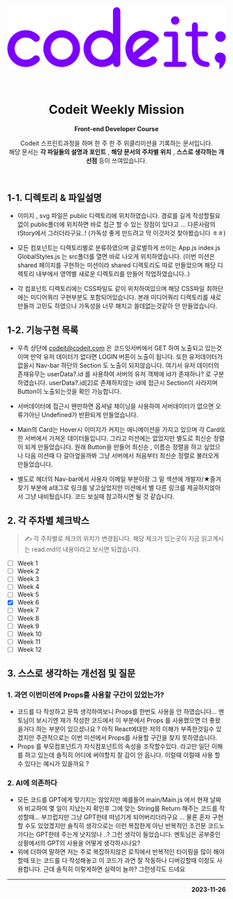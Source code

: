<img src='public/img/codeit.png'>
<br>
<br>
<br>

<div align="center">
  <h1>Codeit Weekly Mission</h1>
  <p><b>Front-end Developer Course</b></p>
  <p>Codeit 스프린트과정을 하며 한 주 한 주 위클리미션을 기록하는  문서입니다.<br> 해당 문서는 <b>각 파일들의 설명과 포인트</b> , <b>해당 문서의 주차별 위치</b> , <b>스스로 생각하는 개선점</b> 등이 쓰여있습니다. </p>
  <br>
</div>

## 1-1. 디렉토리 & 파일설명

- 이미지 , svg 파일은 public 디렉토리에 위치하였습니다. 경로를 길게 작성할필요없이 public폴더에 위치하면 바로 접근 할 수 있는 장점이 있다고 ... 다른사람의 tStory에서 그러더라구요..! (가독성 좋게 만드려고 막 이것저것 찾아봤습니다 ㅎㅎ)

- 모든 컴포넌트는 디렉토리별로 분류하였으며 글로벌하게 쓰이는 App.js index.js GlobalStyles.js 는 src폴더를 열면 바로 나오게 위치하였습니다. (이번 미션은 shared 페이지를 구현하는 미션이라 shared 디렉토리도 따로 만들었으며 해당 디렉토리 내부에서 영역별 새로운 디렉토리를 만들어 작업하였습니다..)

- 각 컴포넌트 디렉토리에는 CSS파일도 같이 위치하여있으며 해당 CSS파일 최하단에는 미디어쿼리 구현부분도 포함되어있습니다. 본래 미디어쿼리 디렉토리를 새로 만들까 고민도 하였으나 가독성을 너무 해치고 쓸데없는것같아 안 만들었습니다.

## 1-2. 기능구현 목록

- 우측 상단에 codeit@codeit.com 은 코드잇서버에서 GET 하여 노출되고 있는것이며 만약 유저 데이터가 없다면 LOGIN 버튼이 노출이 됩니다. 또한 유저데이터가 없을시 Nav-bar 하단의 Section 도 노출이 되지않습니다. 여기서 유저 데이터의 존재유무는 userData?.id 를 사용하여 서버의 유저 객체에 id가 존재하나? 로 구분하였습니다. userData?.id[2]로 존재하지않는 id에 접근시 Section이 사라지며 Button이 노출되는것을 확인 가능합니다.

- 서버데이터에 접근시 왠만하면 옵셔널 체이닝을 사용하여 서버데이터가 없으면 오류가아닌 Undefined가 반환되게 만들었습니다.

- Main의 Card는 Hover시 이미지가 커지는 애니메이션을 가지고 있으며 각 Card또한 서버에서 가져온 데이터들입니다. 그리고 미션에는 없었지만 별도로 최신순 정렬이 되게 만들었습니다. 원래 Button을 만들어 최신순 , 이름순 정렬을 하고 싶었으나 다음 미션때 다 갈아엎을까봐
  그냥 서버에서 처음부터 최신순 정렬로 불러오게 만들었습니다.

- 별도로 헤더의 Nav-bar에서 사용자 이메일 부분이랑 그 밑 섹션에 개발자/★즐겨찾기 부분에 a태그로 링크를 넣고싶었지만 미션에서 별 다른 링크를 제공하지않아서 그냥 내비뒀습니다. 코드 보실때 참고하시면 될 것 같습니다.

## 2. 각 주차별 체크박스

> ✍️ 각 주차별로 체크의 위치가 변경됩니다. 해당 체크가 있는곳이 지금 읽고계시는 read.md의 내용이라고 보시면 되겠습니다.

- [ ] Week 1
- [ ] Week 2
- [ ] Week 3
- [ ] Week 4
- [ ] Week 5
- [x] Week 6
- [ ] Week 7
- [ ] Week 8
- [ ] Week 9
- [ ] Week 10
- [ ] Week 11
- [ ] Week 12

## 3. 스스로 생각하는 개선점 및 질문

### 1. 과연 이번미션에 Props를 사용할 구간이 있었는가?

- 코드를 다 작성하고 문뜩 생각하여보니 Props를 한번도 사용을 안 하였습니다... 멘토님이 보시기엔 재가 작성한 코드에서 이 부분에서 Props 를 사용했으면 더 좋왔을거다 하는 부분이 있으셨나요 ? 아직 React에대한 저의 이해가 부족한것일수 있겠지만 주관적으로는 이번 미션에서 Props를 사용할 구간을 찾지 못하였습니다.
- Props 를 부모컴포넌트가 자식컴포넌트의 속성을 조작할수있다. 라고만 일단 이해를 하고 있는데 솔직히 어디에 써야할지 잘 감이 안 옵니다. 이럴때 이럴때 사용 할 수 있다는 예시가 있을까요 ?

### 2. AI에 의존하다

- 모든 코드를 GPT에게 맞기지는 않았지만 예를들어 main/Main.js 에서 현재 날짜와 비교하여 몇 일이 지났는지 확인후 그에 맞는 String를 Return 해주는 코드를 작성할때... 부끄럽지만 그냥 GPT한테 떠넘기게 되어버리더라구요 ... 물론 혼자 구현 할 수도 있었겠지만 솔직히 생각으로는 이런 복잡한게 아닌 반복적인 조건문 코드노가다는 GPT한테 주는게 낫지않나 ..? 그런 생각이 들었습니다. 멘토님은 공부중인 상황에서의 GPT의 사용을 어떻게 생각하시나요?
- 위에 더하여 말하면 저는 주로 복잡하지않은 로직에서 반복적인 타이핑을 많이 해야할때 또는 코드를 다 작성해놓고 이 코드가 과연 잘 작동하나 디버깅할때 이정도 사용합니다. 근데 솔직히 이렇게하면 실력이 늘까? 그런생각도 드네요

<hr>
<p style="text-align: right;"><b>2023-11-26</b></p>
